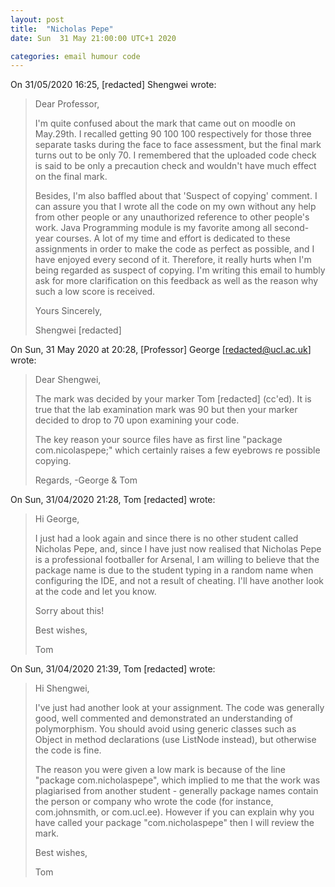 ```yaml
---
layout: post
title:  "Nicholas Pepe"
date: Sun  31 May 21:00:00 UTC+1 2020

categories: email humour code
---
```


On 31/05/2020 16:25, [redacted] Shengwei wrote:

>Dear Professor, 
>
>I'm quite confused about the mark that came out on moodle on May.29th. I recalled getting 90 100 100 respectively for those three separate tasks during the face to face assessment, but the final mark turns out to be only 70. I remembered that the uploaded code check is said to be only a precaution check and wouldn't have much effect on the final mark. 
>
>Besides, I'm also baffled about that 'Suspect of copying' comment. I can assure you that I wrote all the code on my own without any help from other people or any unauthorized reference to other people's work. Java Programming module is my favorite among all second-year courses. A lot of my time and effort is dedicated to these assignments in order to make the code as perfect as possible, and I have enjoyed every second of it. Therefore, it really hurts when I'm being regarded as suspect of copying. I'm writing this email to humbly ask for more clarification on this feedback as well as the reason why such a low score is received.
>
>Yours Sincerely,
>
>Shengwei [redacted]

On Sun, 31 May 2020 at 20:28, [Professor] George [redacted@ucl.ac.uk] wrote:

>Dear Shengwei,
>
>The mark was decided by your marker Tom [redacted] (cc'ed).
It is true that the lab examination mark was 90 but then your
marker decided to drop to 70 upon examining your code.
>
>The key reason your source files have as first line
"package com.nicolaspepe;" which certainly raises a few eyebrows
re possible copying.
>
>Regards,
>-George & Tom

On Sun, 31/04/2020 21:28, Tom [redacted] wrote:

>Hi George,
>
>I just had a look again and since there is no other student called Nicholas Pepe, and, since I have just now realised that Nicholas Pepe is a professional footballer for Arsenal, I am willing to believe that the package name is due to the student typing in a random name when configuring the IDE, and not a result of cheating. I'll have another look at the code and let you know.
>
>Sorry about this!
>
>Best wishes,
>
>Tom

On Sun, 31/04/2020 21:39, Tom [redacted] wrote:

>Hi Shengwei,
>
>I've just had another look at your assignment. The code was generally good, well commented and demonstrated an understanding of polymorphism. You should avoid using generic classes such as Object in method declarations (use ListNode instead), but otherwise the code is fine.
>
>The reason you were given a low mark is because of the line "package com.nicholaspepe", which implied to me that the work was plagiarised from another student - generally package names contain the person or company who wrote the code (for instance, com.johnsmith, or com.ucl.ee). However if you can explain why you have called your package "com.nicholaspepe" then I will review the mark.
>
>Best wishes,
>
>Tom

